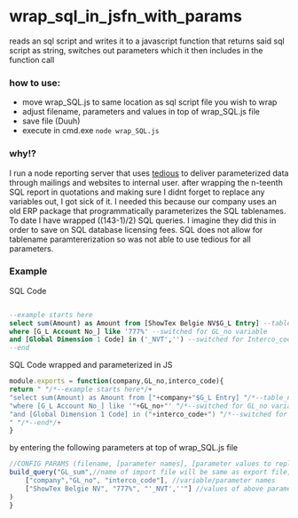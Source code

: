 # wrap_sql_in_jsfn_with_params
reads an sql script and writes it to a javascript function that returns said sql script as string, switches out parameters which it then includes in the function call

### how to use:
* move wrap_SQL.js to same location as sql script file you wish to wrap
* adjust filename, parameters and values in top of wrap_SQL.js file 
* save file (Duuh)
* execute in cmd.exe `node wrap_SQL.js`

### why!?
I run a node reporting server that uses [tedious](https://www.npmjs.com/package/tedious) to deliver parameterized data through mailings and websites to internal user.
after wrapping the n-teenth SQL report in quotations and making sure I didnt forget to replace any variables out, I got sick of it. 
I needed this because our company uses an old ERP package that programmatically parameterizes the SQL tablenames. To date I have wrapped ((143-1)/2) SQL queries. I imagine they did this in order to save on SQL database licensing fees. SQL does not allow for tablename paramtererization so was not able to use tedious for all parameters.

### Example
SQL Code
```sql

--example starts here
select sum(Amount) as Amount from [ShowTex Belgie NV$G_L Entry] --table_name param company
where [G_L Account No_] like '777%' --switched for GL_no variable
and [Global Dimension 1 Code] in ('_NVT','') --switched for Interco_code variable
--end
```
SQL Code wrapped and parameterized in JS
```javascript
module.exports = function(company,GL_no,interco_code){
return " "/*--example starts here*/+
"select sum(Amount) as Amount from ["+company+"$G_L Entry] "/*--table_name param company*/+
"where [G_L Account No_] like '"+GL_no+"' "/*--switched for GL_no variable*/+
"and [Global Dimension 1 Code] in ("+interco_code+") "/*--switched for Interco_code variable*/+
" "/*--end*/+
}
```
by entering the following parameters at top of wrap_SQL.js file
```javascript
//CONFIG PARAMS (filename, [parameter names], [parameter values to replace])
build_query("GL_sum",//name of import file will be same as export file, extension will be .js
    ["company","GL_no", "interco_code"], //variable/parameter names
    ["ShowTex Belgie NV", "777%", "'_NVT',''"] //values of above parameters to replace 
)
}
```


